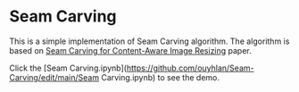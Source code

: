 # Seam Carving

This is a simple implementation of Seam Carving algorithm. The algorithm is based on [Seam Carving for Content-Aware Image Resizing](http://http//graphics.cs.cmu.edu/courses/15-463/2012_fall/hw/proj3-seamcarving/imret.pdf) paper.

Click the [Seam Carving.ipynb](https://github.com/ouyhlan/Seam-Carving/edit/main/Seam Carving.ipynb) to see the demo.

